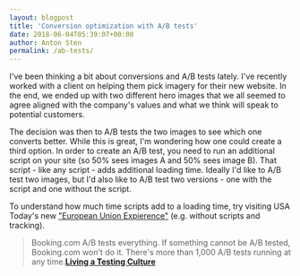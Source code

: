 ```yaml
---
layout: blogpost
title: 'Conversion optimization with A/B tests'
date: 2018-06-04T05:39:07+00:00
author: Anton Sten
permalink: /ab-tests/
---
```


I've been thinking a bit about conversions and A/B tests lately. I've recently worked with a client on helping them pick imagery for their new website. In the end, we ended up with two different hero images that we all seemed to agree aligned with the company's values and what we think will speak to potential customers.

The decision was then to A/B tests the two images to see which one converts better. While this is great, I'm wondering how one could create a third option. In order to create an A/B test, you need to run an additional script on your site (so 50% sees images A and 50% sees image B). That script - like any script - adds additional loading time. Ideally I'd like to A/B test two images, but I'd also like to A/B test two versions - one with the script and one without the script.

To understand how much time scripts add to a loading time, try visiting USA Today's new ["European Union Expierence"](https://eu.usatoday.com) (e.g. without scripts and tracking). 

>Booking.com A/B tests everything. If something cannot be A/B tested, Booking.com won't do it. There's more than 1,000 A/B tests running at any time.**[Living a Testing Culture](/abtests)**
